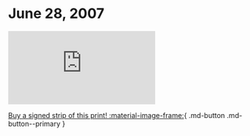 # June 28, 2007

![](https://www.achewood.com/comic.php?date=06282007)

[Buy a signed strip of this print! :material-image-frame:](https://achewood-holiday-pop-up.myshopify.com/products/strip#06282007){ .md-button .md-button--primary }
